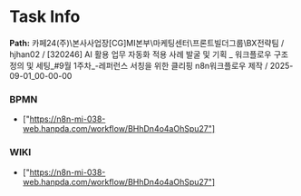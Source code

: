 # Task Info

**Path:** 카페24(주)\본사사업장\[CG]MI본부\마케팅센터\프론트빌더그룹\BX전략팀 / hjhan02 / [320246] AI 활용 업무 자동화 적용 사례 발굴 및 기획 _ 워크플로우 구조 정의 및 세팅_#9월 1주차_-레퍼런스 서칭을 위한 클리핑 n8n워크플로우 제작 / 2025-09-01_00-00-00

### BPMN
- ["https://n8n-mi-038-web.hanpda.com/workflow/BHhDn4o4aOhSpu27"]

### WIKI
- ["https://n8n-mi-038-web.hanpda.com/workflow/BHhDn4o4aOhSpu27"]

